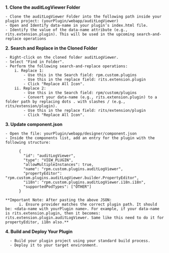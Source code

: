 **1. Clone the auditLogViewer Folder**

    - Clone the auditLogViewer Folder into the following path inside your plugin project: (yourPlugin/webapp/auditLogViewer)
    - Open and Identify data-name in your plugin’s index.html file.
    - Identify the value of the data-name attribute (e.g., rits.extension.plugin). This will be used in the upcoming search-and-replace operations
    
**2. Search and Replace in the Cloned Folder**

    - Right-click on the cloned folder auditLogViewer.
    - Select "Find in Folder".
    - Perform the following search-and-replace operations:
        i. Replace 1:
            - Use this in the Search field: rpm.custom.plugins
            - Use this in the replace field: rits.extension.plugin
            - Click "Replace All Icon".
        ii. Replace 2:
            - Use this in the Search field: rpm/custom/plugins
            - Convert your data-name (e.g., rits.extension.plugin) to a folder path by replacing dots . with slashes / (e.g., rits/extension/plugin).
            - Use this in the replace field: rits/extension/plugin
            - Click "Replace All Icon".
            
**3. Update component.json**

    - Open the file: yourPlugin/webapp/designer/component.json
    - Inside the components list, add an entry for the plugin with the following structure:
    
          {
            "id": "auditLogViewer",
            "type": "VIEW_PLUGIN",
            "allowMultipleInstances": true,
            "name": "rpm.custom.plugins.auditLogViewer",
            "propertyEditor": "rpm.custom.plugins.auditLogViewer.builder.PropertyEditor",
            "i18n": "rpm.custom.plugins.auditLogViewer.i18n.i18n",
            "supportedPodTypes": ["OTHER"]
          }
          
    **Important Note: After pasting the above JSON:
          i. Ensure provider matches the correct plugin path. It should be: <data-name with yourPlugin name>. For example, if your data-name is rits.extension.plugin, then it becomes: rits.extension.plugin.auditLogViewer. Same like this need to do it for propertyEditor, i18n also.**
          
**4. Build and Deploy Your Plugin**

      - Build your plugin project using your standard build process.
      - Deploy it to your target environment.
      
